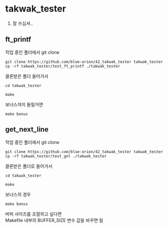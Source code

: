 # takwak_tester
1. 잘 쓰십셔..

## ft_printf
작업 중인 폴더에서 git clone
```
git clone https://github.com/blue-orion/42_takwak_tester takwak_tester
cp -rf takwak_tester/test_ft_printf ./takwak_tester
```
클론받은 폴더 들어가서
```
cd takwak_tester
```
```
make
```
보너스까지 돌릴거면
```
make bonus
```

## get_next_line
작업 중인 폴더에서 git clone
```
git clone https://github.com/blue-orion/42_takwak_tester takwak_tester
cp -rf takwak_tester/test_gnl ./takwak_tester
```
클론받은 폴더로 들어가서
```
cd takwak_tester
```
```
make
```
보너스의 경우
```
make bonus
```
버퍼 사이즈를 조절하고 싶다면 <br>
Makefile 내부의 BUFFER_SIZE 변수 값을 바꾸면 됨 <br>
